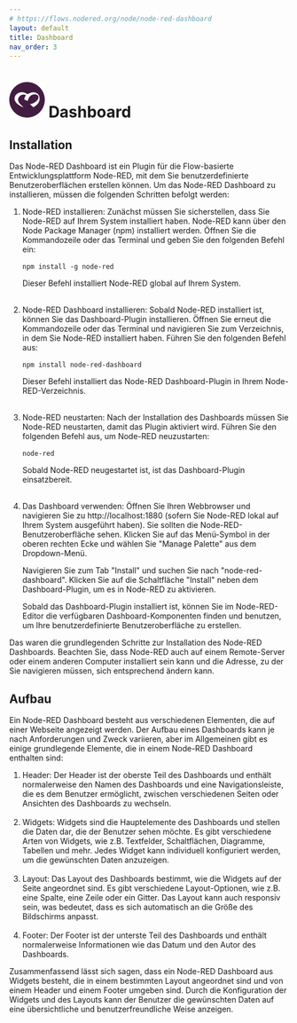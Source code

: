 ```yaml
---
# https://flows.nodered.org/node/node-red-dashboard
layout: default
title: Dashboard
nav_order: 3
---
```


# ![](https://github.com/node-red/node-red-dashboard/blob/master/src/icon64x64.png?raw=true) Dashboard

## Installation

Das Node-RED Dashboard ist ein Plugin für die Flow-basierte Entwicklungsplattform Node-RED, mit dem Sie benutzerdefinierte Benutzeroberflächen erstellen können. Um das Node-RED Dashboard zu installieren, müssen die folgenden Schritten befolgt werden:

1. Node-RED installieren:
   Zunächst müssen Sie sicherstellen, dass Sie Node-RED auf Ihrem System installiert haben. Node-RED kann über den Node Package Manager (npm) installiert werden. Öffnen Sie die Kommandozeile oder das Terminal und geben Sie den folgenden Befehl ein:

   ```
   npm install -g node-red
   ```

   Dieser Befehl installiert Node-RED global auf Ihrem System. <br><br>

2. Node-RED Dashboard installieren:
   Sobald Node-RED installiert ist, können Sie das Dashboard-Plugin installieren. Öffnen Sie erneut die Kommandozeile oder das Terminal und navigieren Sie zum Verzeichnis, in dem Sie Node-RED installiert haben. Führen Sie den folgenden Befehl aus:

   ```
   npm install node-red-dashboard
   ```

   Dieser Befehl installiert das Node-RED Dashboard-Plugin in Ihrem Node-RED-Verzeichnis. <br><br>

3. Node-RED neustarten:
   Nach der Installation des Dashboards müssen Sie Node-RED neustarten, damit das Plugin aktiviert wird. Führen Sie den folgenden Befehl aus, um Node-RED neuzustarten:

   ```
   node-red
   ```

   Sobald Node-RED neugestartet ist, ist das Dashboard-Plugin einsatzbereit. <br><br>

4. Das Dashboard verwenden:
   Öffnen Sie Ihren Webbrowser und navigieren Sie zu http://localhost:1880 (sofern Sie Node-RED lokal auf Ihrem System ausgeführt haben). Sie sollten die Node-RED-Benutzeroberfläche sehen. Klicken Sie auf das Menü-Symbol in der oberen rechten Ecke und wählen Sie "Manage Palette" aus dem Dropdown-Menü.

   Navigieren Sie zum Tab "Install" und suchen Sie nach "node-red-dashboard". Klicken Sie auf die Schaltfläche "Install" neben dem Dashboard-Plugin, um es in Node-RED zu aktivieren.

   Sobald das Dashboard-Plugin installiert ist, können Sie im Node-RED-Editor die verfügbaren Dashboard-Komponenten finden und benutzen, um Ihre benutzerdefinierte Benutzeroberfläche zu erstellen. <br>

Das waren die grundlegenden Schritte zur Installation des Node-RED Dashboards. Beachten Sie, dass Node-RED auch auf einem Remote-Server oder einem anderen Computer installiert sein kann und die Adresse, zu der Sie navigieren müssen, sich entsprechend ändern kann.

## Aufbau

Ein Node-RED Dashboard besteht aus verschiedenen Elementen, die auf einer Webseite angezeigt werden. Der Aufbau eines Dashboards kann je nach Anforderungen und Zweck variieren, aber im Allgemeinen gibt es einige grundlegende Elemente, die in einem Node-RED Dashboard enthalten sind:

1. Header: Der Header ist der oberste Teil des Dashboards und enthält normalerweise den Namen des Dashboards und eine Navigationsleiste, die es dem Benutzer ermöglicht, zwischen verschiedenen Seiten oder Ansichten des Dashboards zu wechseln.
<br><br>
2. Widgets: Widgets sind die Hauptelemente des Dashboards und stellen die Daten dar, die der Benutzer sehen möchte. Es gibt verschiedene Arten von Widgets, wie z.B. Textfelder, Schaltflächen, Diagramme, Tabellen und mehr. Jedes Widget kann individuell konfiguriert werden, um die gewünschten Daten anzuzeigen.
<br><br>
3. Layout: Das Layout des Dashboards bestimmt, wie die Widgets auf der Seite angeordnet sind. Es gibt verschiedene Layout-Optionen, wie z.B. eine Spalte, eine Zeile oder ein Gitter. Das Layout kann auch responsiv sein, was bedeutet, dass es sich automatisch an die Größe des Bildschirms anpasst.
<br><br>
4. Footer: Der Footer ist der unterste Teil des Dashboards und enthält normalerweise Informationen wie das Datum und den Autor des Dashboards.

Zusammenfassend lässt sich sagen, dass ein Node-RED Dashboard aus Widgets besteht, die in einem bestimmten Layout angeordnet sind und von einem Header und einem Footer umgeben sind. Durch die Konfiguration der Widgets und des Layouts kann der Benutzer die gewünschten Daten auf eine übersichtliche und benutzerfreundliche Weise anzeigen.
